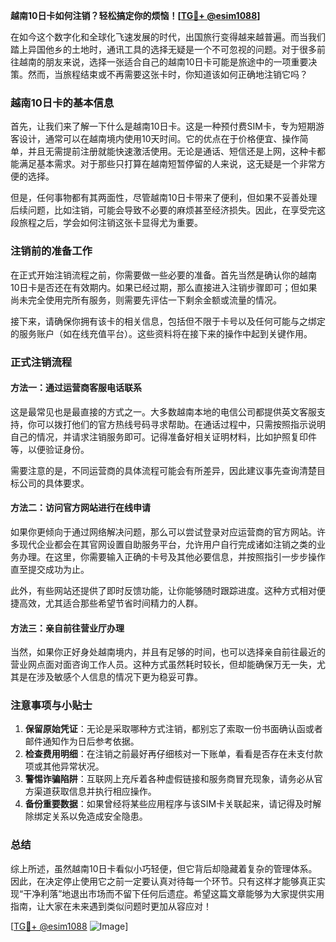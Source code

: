 **越南10日卡如何注销？轻松搞定你的烦恼！[[TG💪+ @esim1088](https://t.me/s/esim1088)]**

在如今这个数字化和全球化飞速发展的时代，出国旅行变得越来越普遍。而当我们踏上异国他乡的土地时，通讯工具的选择无疑是一个不可忽视的问题。对于很多前往越南的朋友来说，选择一张适合自己的越南10日卡可能是旅途中的一项重要决策。然而，当旅程结束或不再需要这张卡时，你知道该如何正确地注销它吗？

### 越南10日卡的基本信息

首先，让我们来了解一下什么是越南10日卡。这是一种预付费SIM卡，专为短期游客设计，通常可以在越南境内使用10天时间。它的优点在于价格便宜、操作简单，并且无需提前注册就能快速激活使用。无论是通话、短信还是上网，这种卡都能满足基本需求。对于那些只打算在越南短暂停留的人来说，这无疑是一个非常方便的选择。

但是，任何事物都有其两面性，尽管越南10日卡带来了便利，但如果不妥善处理后续问题，比如注销，可能会导致不必要的麻烦甚至经济损失。因此，在享受完这段旅程之后，学会如何注销这张卡显得尤为重要。

### 注销前的准备工作

在正式开始注销流程之前，你需要做一些必要的准备。首先当然是确认你的越南10日卡是否还在有效期内。如果已经过期，那么直接进入注销步骤即可；但如果尚未完全使用完所有服务，则需要先评估一下剩余金额或流量的情况。

接下来，请确保你拥有该卡的相关信息，包括但不限于卡号以及任何可能与之绑定的服务账户（如在线充值平台）。这些资料将在接下来的操作中起到关键作用。

### 正式注销流程

#### 方法一：通过运营商客服电话联系

这是最常见也是最直接的方式之一。大多数越南本地的电信公司都提供英文客服支持，你可以拨打他们的官方热线号码寻求帮助。在通话过程中，只需按照指示说明自己的情况，并请求注销服务即可。记得准备好相关证明材料，比如护照复印件等，以便验证身份。

需要注意的是，不同运营商的具体流程可能会有所差异，因此建议事先查询清楚目标公司的具体要求。

#### 方法二：访问官方网站进行在线申请

如果你更倾向于通过网络解决问题，那么可以尝试登录对应运营商的官方网站。许多现代企业都会在其官网设置自助服务平台，允许用户自行完成诸如注销之类的业务办理。在这里，你需要输入正确的卡号及其他必要信息，并按照指引一步步操作直至提交成功为止。

此外，有些网站还提供了即时反馈功能，让你能够随时跟踪进度。这种方式相对便捷高效，尤其适合那些希望节省时间精力的人群。

#### 方法三：亲自前往营业厅办理

当然，如果你正好身处越南境内，并且有足够的时间，也可以选择亲自前往最近的营业网点面对面咨询工作人员。这种方式虽然耗时较长，但却能确保万无一失，尤其是在涉及敏感个人信息的情况下更为稳妥可靠。

### 注意事项与小贴士

1. **保留原始凭证**：无论是采取哪种方式注销，都别忘了索取一份书面确认函或者邮件通知作为日后参考依据。
2. **检查费用明细**：在注销之前最好再仔细核对一下账单，看看是否存在未支付款项或其他异常状况。
3. **警惕诈骗陷阱**：互联网上充斥着各种虚假链接和服务商冒充现象，请务必从官方渠道获取信息并执行相应操作。
4. **备份重要数据**：如果曾经将某些应用程序与该SIM卡关联起来，请记得及时解除绑定关系以免造成安全隐患。

### 总结

综上所述，虽然越南10日卡看似小巧轻便，但它背后却隐藏着复杂的管理体系。因此，在决定停止使用它之前一定要认真对待每一个环节。只有这样才能够真正实现“干净利落”地退出市场而不留下任何后遗症。希望这篇文章能够为大家提供实用指南，让大家在未来遇到类似问题时更加从容应对！

[[TG💪+ @esim1088](https://t.me/s/esim1088) ![Image](https://i.postimg.cc/4NQfJmqS/Snipaste-2025-05-13-00-14-12.png)]